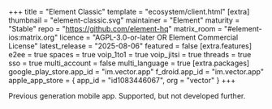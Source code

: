 +++
title = "Element Classic"
template = "ecosystem/client.html"
[extra]
thumbnail = "element-classic.svg"
maintainer = "Element"
maturity = "Stable"
repo = "https://github.com/element-hq"
matrix_room = "#element-ios:matrix.org"
licence = "AGPL-3.0-or-later OR Element Commercial License"
latest_release = "2025-08-06"
featured = false
[extra.features]
e2ee = true
spaces = true
voip_1to1 = true
voip_jitsi = true
threads = true
sso = true
multi_account = false
multi_language = true
[extra.packages]
google_play_store.app_id = "im.vector.app"
f_droid.app_id = "im.vector.app"
apple_app_store = { app_id = "id1083446067", org = "vector" }
+++

Previous generation mobile app. Supported, but not developed further.
